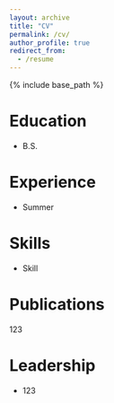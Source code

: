 ```yaml
---
layout: archive
title: "CV"
permalink: /cv/
author_profile: true
redirect_from:
  - /resume
---
```


{% include base_path %}

Education
======
* B.S. 

Experience
======
* Summer
  
Skills
======
* Skill

Publications
======
123
  
Leadership
======
* 123
